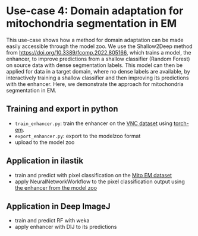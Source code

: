 # Use-case 4: Domain adaptation for mitochondria segmentation in EM

This use-case shows how a method for domain adaptation can be made easily accessible through the model zoo. 
We use the Shallow2Deep method from https://doi.org/10.3389/fcomp.2022.805166, which trains a model, the enhancer, to improve predictions from a shallow classifier (Random Forest) on source data with dense segmentation labels.
This model can then be applied for data in a target domain, where no dense labels are available, by interactively training a shallow classifier and then improving its predictions with the enhancer.
Here, we demonstrate the approach for mitochondria segmentation in EM.

## Training and export in python

- `train_enhancer.py`: train the enhancer on the [VNC dataset](https://figshare.com/articles/dataset/Segmented_anisotropic_ssTEM_dataset_of_neural_tissue/856713) using [torch-em](https://github.com/constantinpape/torch-em).
- `export_enhancer.py`: export to the modelzoo format
- upload to the model zoo

## Application in ilastik

- train and predict with pixel classification on the [Mito EM dataset](https://mitoem.grand-challenge.org/)
- apply NeuralNetworkWorkflow to the pixel classification output using [the enhancer from the model zoo]()

## Application in Deep ImageJ

- train and predict RF with weka
- apply enhancer with DIJ to its predictions
